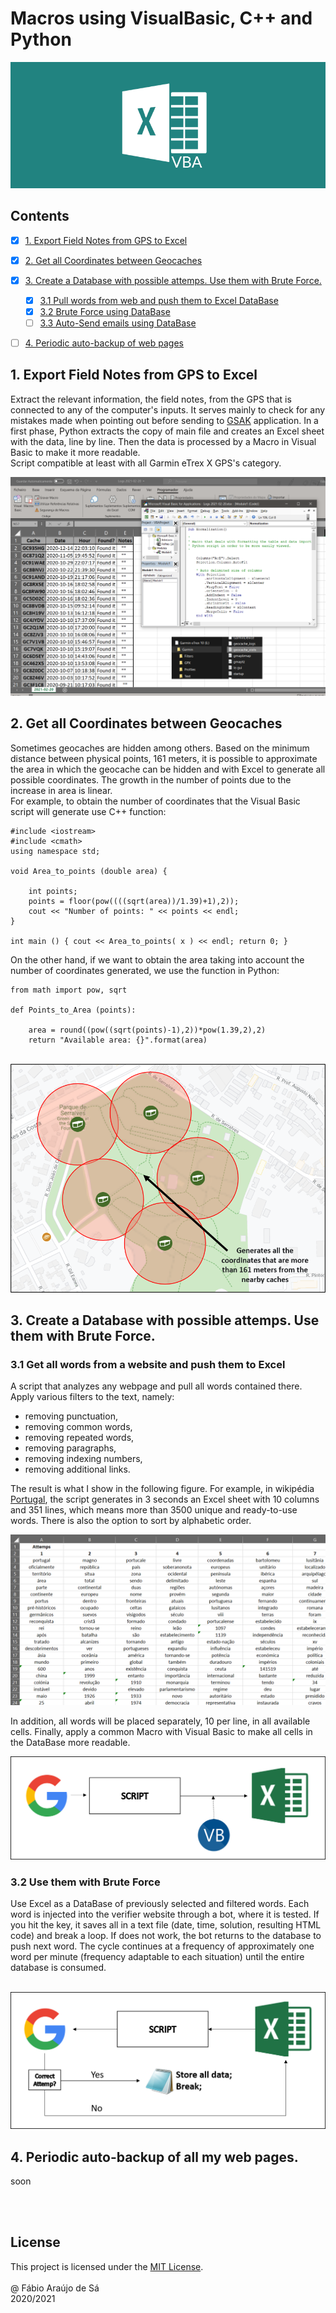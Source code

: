 # Macros using VisualBasic, C++ and Python

<img alignment = "center" src = "Images\Main.png" title = "Header" >
<br/>

## Contents

- [x] [1. Export Field Notes from GPS to Excel](https://github.com/Fabio-A-Sa/Macros#1-export-field-notes-from-gps-to-excel)
- [x] [2. Get all Coordinates between Geocaches](https://github.com/Fabio-A-Sa/Macros#2-get-all-coordinates-between-geocaches)
- [x] [3. Create a Database with possible attemps. Use them with Brute Force.](https://github.com/Fabio-A-Sa/Macros#3-create-a-database-with-possible-attemps-use-them-with-brute-force)
    - [x] [3.1 Pull words from web and push them to Excel DataBase]() 
    - [x] [3.2 Brute Force using DataBase]()
    - [ ] [3.3 Auto-Send emails using DataBase]()
- [ ] [4. Periodic auto-backup of web pages]()


## 1. Export Field Notes from GPS to Excel

Extract the relevant information, the field notes, from the GPS that is connected to any of the computer's inputs. It serves mainly to check for any mistakes made when pointing out before sending to [GSAK](https://gsak.net/index.php) application. In a first phase, Python extracts the copy of main file and creates an Excel sheet with the data, line by line. Then the data is processed by a Macro in Visual Basic to make it more readable.<br/>
Script compatible at least with all Garmin eTrex X GPS's category.
<br/>

<img alignment = "center" src = "Images\Export.png" title = "Export" >

<br/>

## 2. Get all Coordinates between Geocaches

Sometimes geocaches are hidden among others. Based on the minimum distance between physical points, 161 meters, it is possible to approximate the area in which the geocache can be hidden and with Excel to generate all possible coordinates. The growth in the number of points due to the increase in area is linear. <br/>
For example, to obtain the number of coordinates that the Visual Basic script will generate use C++ function:

```
#include <iostream>
#include <cmath>
using namespace std;

void Area_to_points (double area) {

    int points;
    points = floor(pow((((sqrt(area))/1.39)+1),2));
    cout << "Number of points: " << points << endl;
}

int main () { cout << Area_to_points( x ) << endl; return 0; }
```

On the other hand, if we want to obtain the area taking into account the number of coordinates generated, we use the function in Python:

```
from math import pow, sqrt

def Points_to_Area (points):

    area = round((pow((sqrt(points)-1),2))*pow(1.39,2),2)
    return "Available area: {}".format(area)
```

<br/>

<img alignment = "center" src = "Images\Scheme.png" title = "Areas" >

<br/>

## 3. Create a Database with possible attemps. Use them with Brute Force.

### 3.1 Get all words from a website and push them to Excel

A script that analyzes any webpage and pull all words contained there. Apply various filters to the text, namely:
- removing punctuation, 
- removing common words, 
- removing repeated words, 
- removing paragraphs, 
- removing indexing numbers, 
- removing additional links.

The result is what I show in the following figure. For example, in wikipédia [Portugal](https://pt.wikipedia.org/wiki/Portugal), the script generates in 3 seconds an Excel sheet with 10 columns and 351 lines, which means more than 3500 unique and ready-to-use words. There is also the option to sort by alphabetic order.

<img alignment = "center" src = "Images\Base.PNG" title = "DataBase" >

In addition, all words will be placed separately, 10 per line, in all available cells. Finally, apply a common Macro with Visual Basic to make all cells in the DataBase more readable.

<img alignment = "center" src = "Images\Part1.png" title = "Scheme" >

### 3.2 Use them with Brute Force

Use Excel as a DataBase of previously selected and filtered words. Each word is injected into the verifier website through a bot, where it is tested. If you hit the key, it saves all in a text file (date, time, solution, resulting HTML code) and break a loop. If does not work, the bot returns to the database to push next word. The cycle continues at a frequency of approximately one word per minute (frequency adaptable to each situation) until the entire database is consumed.

<br/>

<img alignment = "center" src = "Images\Part2.png" title = "Forced" >

<br/>

## 4. Periodic auto-backup of all my web pages.

soon

<br/>
<br/>

## License

This project is licensed under the [MIT License](https://github.com/Fabio-A-Sa/Photo-Organizer/blob/main/Licence).<br/>
<br/>
@ Fábio Araújo de Sá <br/>
2020/2021